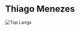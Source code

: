 # Thiago Menezes
![Top Langs](https://github-readme-stats.vercel.app/api/top-langs/?username=Mnz19&layout=compact)
